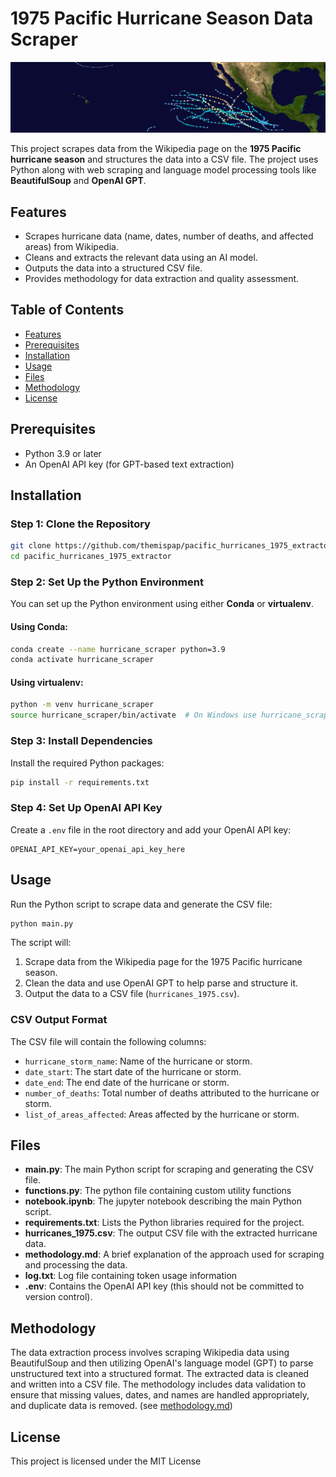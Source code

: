 # 1975 Pacific Hurricane Season Data Scraper

![](1975_Pacific_hurricane_season_summary_map_new.png)

This project scrapes data from the Wikipedia page on the **1975 Pacific hurricane season** and structures the data into a CSV file. The project uses Python along with web scraping and language model processing tools like **BeautifulSoup** and **OpenAI GPT**.

## Features

- Scrapes hurricane data (name, dates, number of deaths, and affected areas) from Wikipedia.
- Cleans and extracts the relevant data using an AI model.
- Outputs the data into a structured CSV file.
- Provides methodology for data extraction and quality assessment.

## Table of Contents

- [Features](#features)
- [Prerequisites](#prerequisites)
- [Installation](#installation)
- [Usage](#usage)
- [Files](#files)
- [Methodology](#methodology)
- [License](#license)

## Prerequisites

- Python 3.9 or later
- An OpenAI API key (for GPT-based text extraction)

## Installation

### Step 1: Clone the Repository

```bash
git clone https://github.com/themispap/pacific_hurricanes_1975_extractor.git
cd pacific_hurricanes_1975_extractor

```

### Step 2: Set Up the Python Environment

You can set up the Python environment using either **Conda** or **virtualenv**.

#### Using Conda:

```bash
conda create --name hurricane_scraper python=3.9
conda activate hurricane_scraper
```

#### Using virtualenv:

```bash
python -m venv hurricane_scraper
source hurricane_scraper/bin/activate  # On Windows use hurricane_scraper\Scripts\activate
```

### Step 3: Install Dependencies

Install the required Python packages:

```bash
pip install -r requirements.txt
```

### Step 4: Set Up OpenAI API Key

Create a `.env` file in the root directory and add your OpenAI API key:

```
OPENAI_API_KEY=your_openai_api_key_here
```

## Usage

Run the Python script to scrape data and generate the CSV file:

```bash
python main.py
```

The script will:

1. Scrape data from the Wikipedia page for the 1975 Pacific hurricane season.
2. Clean the data and use OpenAI GPT to help parse and structure it.
3. Output the data to a CSV file (`hurricanes_1975.csv`).

### CSV Output Format

The CSV file will contain the following columns:

- `hurricane_storm_name`: Name of the hurricane or storm.
- `date_start`: The start date of the hurricane or storm.
- `date_end`: The end date of the hurricane or storm.
- `number_of_deaths`: Total number of deaths attributed to the hurricane or storm.
- `list_of_areas_affected`: Areas affected by the hurricane or storm.

## Files

- **main.py**: The main Python script for scraping and generating the CSV file.
- **functions.py**: The python file containing custom utility functions
- **notebook.ipynb**: The jupyter notebook describing the main Python script.
- **requirements.txt**: Lists the Python libraries required for the project.
- **hurricanes_1975.csv**: The output CSV file with the extracted hurricane data.
- **methodology.md**: A brief explanation of the approach used for scraping and processing the data.
- **log.txt**: Log file containing token usage information
- **.env**: Contains the OpenAI API key (this should not be committed to version control).

## Methodology

The data extraction process involves scraping Wikipedia data using BeautifulSoup and then utilizing OpenAI's language model (GPT) to parse unstructured text into a structured format. The extracted data is cleaned and written into a CSV file. The methodology includes data validation to ensure that missing values, dates, and names are handled appropriately, and duplicate data is removed. (see [methodology.md](methodology.md))

## License

This project is licensed under the MIT License